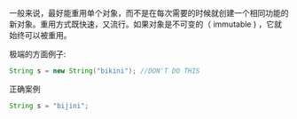 一般来说，最好能重用单个对象，而不是在每次需要的时候就创建一个相同功能的新对象。重用方式既快速，又流行。如果对象是不可变的（ immutable ) ，它就始终可以被重用。

极端的方面例子:

```java
String s = new String("bikini"); //DON'T DO THIS
```

正确案例

```java
String s = "bijini";
```

